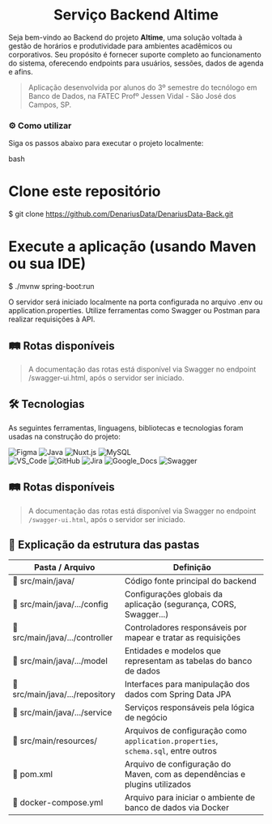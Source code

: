<h1 align="center">Serviço Backend Altime</h1>

Seja bem-vindo ao Backend do projeto **Altime**, uma solução voltada à gestão de horários e produtividade para ambientes acadêmicos ou corporativos. Seu propósito é fornecer suporte completo ao funcionamento do sistema, oferecendo endpoints para usuários, sessões, dados de agenda e afins.

> Aplicação desenvolvida por alunos do 3º semestre do tecnólogo em Banco de Dados, na FATEC Profº Jessen Vidal - São José dos Campos, SP.

</div>

### :gear: Como utilizar

Siga os passos abaixo para executar o projeto localmente:

bash
# Clone este repositório
$ git clone https://github.com/DenariusData/DenariusData-Back.git

# Execute a aplicação (usando Maven ou sua IDE)
$ ./mvnw spring-boot:run


O servidor será iniciado localmente na porta configurada no arquivo .env ou application.properties. Utilize ferramentas como Swagger ou Postman para realizar requisições à API.

## :railway_track: Rotas disponíveis

> A documentação das rotas está disponível via Swagger no endpoint /swagger-ui.html, após o servidor ser iniciado.

<span id="tecnologias">

## 🛠️ Tecnologias

As seguintes ferramentas, linguagens, bibliotecas e tecnologias foram usadas na construção do projeto:

![Figma](https://img.shields.io/badge/Figma-F24E1E?style=for-the-badge&logo=figma&logoColor=white)
![Java](https://img.shields.io/badge/Java-orange?style=for-the-badge&logo=openjdk&logoColor=white)
![Nuxt.js](https://img.shields.io/badge/Nuxt.js-00DC82?style=for-the-badge&logo=nuxtdotjs&logoColor=white)
![MySQL](https://img.shields.io/badge/MySQL-4479A1?style=for-the-badge&logo=mysql&logoColor=white)
<br>
![VS_Code](https://img.shields.io/badge/VS_Code-CED4DA?style=for-the-badge&logo=visual-studio-code&logoColor=0078D4)
![GitHub](https://img.shields.io/badge/GitHub-181717?style=for-the-badge&logo=github&logoColor=white)
![Jira](https://img.shields.io/badge/Jira-0052CC?style=for-the-badge&logo=jira&logoColor=white)
![Google_Docs](https://img.shields.io/badge/Google%20Docs-CED4DA?style=for-the-badge&logo=google-docs&logoColor=0D96F6)
![Swagger](https://img.shields.io/badge/Swagger-85EA2D?style=for-the-badge&logo=swagger&logoColor=black)

</span>

## :railway_track: Rotas disponíveis

> A documentação das rotas está disponível via Swagger no endpoint `/swagger-ui.html`, após o servidor ser iniciado.

## :file_folder: Explicação da estrutura das pastas

<div align="center">

| Pasta / Arquivo                                   | Definição                                                                          |
| ------------------------------------------------- | ---------------------------------------------------------------------------------- |
| :open_file_folder: src/main/java/                 | Código fonte principal do backend                                                  |
| :open_file_folder: src/main/java/.../config       | Configurações globais da aplicação (segurança, CORS, Swagger...)                   |
| :open_file_folder: src/main/java/.../controller   | Controladores responsáveis por mapear e tratar as requisições                      |
| :open_file_folder: src/main/java/.../model        | Entidades e modelos que representam as tabelas do banco de dados                   |
| :open_file_folder: src/main/java/.../repository   | Interfaces para manipulação dos dados com Spring Data JPA                          |
| :open_file_folder: src/main/java/.../service      | Serviços responsáveis pela lógica de negócio                                       |
| :open_file_folder: src/main/resources/            | Arquivos de configuração como `application.properties`, `schema.sql`, entre outros |
| :page_facing_up: pom.xml                          | Arquivo de configuração do Maven, com as dependências e plugins utilizados         |
| :page_facing_up: docker-compose.yml               | Arquivo para iniciar o ambiente de banco de dados via Docker                       |

</div>
